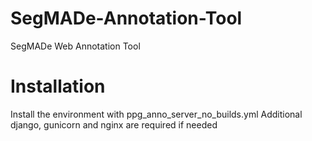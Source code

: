# SegMADe-Annotation-Tool
SegMADe Web Annotation Tool

# Installation
Install the environment with ppg_anno_server_no_builds.yml
Additional django, gunicorn and nginx are required if needed